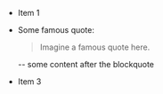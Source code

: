 
- Item 1
- Some famous quote:

    > Imagine a famous quote here.

    -- some content after the blockquote
- Item 3
